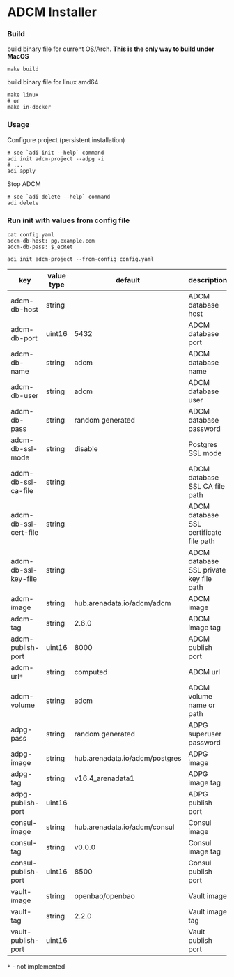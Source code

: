 # ADCM Installer

### Build
build binary file for current OS/Arch. **This is the only way to build under MacOS**
```shell
make build
```

build binary file for linux amd64
```shell
make linux
# or
make in-docker
```

### Usage
Configure project (persistent installation)
```shell
# see `adi init --help` command
adi init adcm-project --adpg -i
# ...
adi apply
```

Stop ADCM
```shell
# see `adi delete --help` command
adi delete
```

### Run init with values from config file
```shell
cat config.yaml
adcm-db-host: pg.example.com
adcm-db-pass: $_ecRet

adi init adcm-project --from-config config.yaml
```

| key                   | value type | default                        | description                             |
| --------------------- | ---------- |--------------------------------|-----------------------------------------|
| adcm-db-host          | string     |                                | ADCM database host                      |
| adcm-db-port          | uint16     | 5432                           | ADCM database port                      |
| adcm-db-name          | string     | adcm                           | ADCM database name                      |
| adcm-db-user          | string     | adcm                           | ADCM database user                      |
| adcm-db-pass          | string     | random generated               | ADCM database password                  |
| adcm-db-ssl-mode      | string     | disable                        | Postgres SSL mode                       |
| adcm-db-ssl-ca-file   | string     |                                | ADCM database SSL CA file path          |
| adcm-db-ssl-cert-file | string     |                                | ADCM database SSL certificate file path |
| adcm-db-ssl-key-file  | string     |                                | ADCM database SSL private key file path |
| adcm-image            | string     | hub.arenadata.io/adcm/adcm     | ADCM image                              |
| adcm-tag              | string     | 2.6.0                          | ADCM image tag                          |
| adcm-publish-port     | uint16     | 8000                           | ADCM publish port                       |
| adcm-url`*`           | string     | computed                       | ADCM url                                |
| adcm-volume           | string     | adcm                           | ADCM volume name or path                |
| adpg-pass             | string     | random generated               | ADPG superuser password                 |
| adpg-image            | string     | hub.arenadata.io/adcm/postgres | ADPG image                              |
| adpg-tag              | string     | v16.4_arenadata1               | ADPG image tag                          |
| adpg-publish-port     | uint16     |                                | ADPG publish port                       |
| consul-image          | string     | hub.arenadata.io/adcm/consul   | Consul image                            |
| consul-tag            | string     | v0.0.0                         | Consul image tag                        |
| consul-publish-port   | uint16     | 8500                           | Consul publish port                     |
| vault-image           | string     | openbao/openbao                | Vault image                             |
| vault-tag             | string     | 2.2.0                          | Vault image tag                         |
| vault-publish-port    | uint16     |                                | Vault publish port                      |
`*` - not implemented
